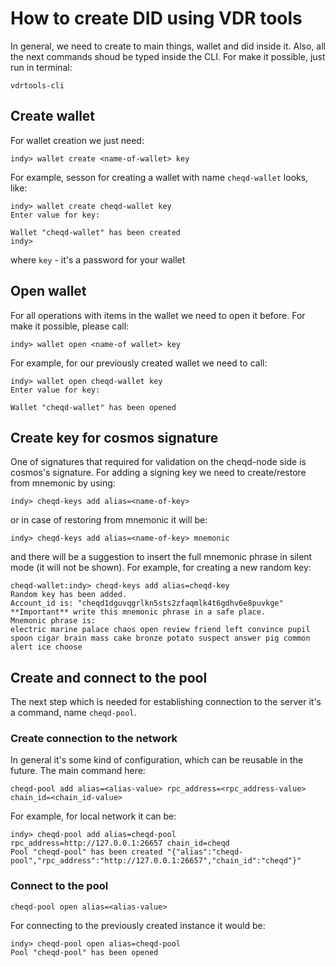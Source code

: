 # How to create DID using VDR tools
In general, we need to create to main things, wallet and did inside it.
Also, all the next commands shoud be typed inside the CLI. For make it possible, just run in terminal:
```
vdrtools-cli
```
## Create wallet
For wallet creation we just need:
```
indy> wallet create <name-of-wallet> key
```
For example, sesson for creating a wallet with name `cheqd-wallet` looks, like:
```
indy> wallet create cheqd-wallet key
Enter value for key:

Wallet "cheqd-wallet" has been created
indy>
```
where `key` - it's a password for your wallet

## Open wallet
For all operations with items in the wallet we need to open it before. For make it possible, please call:
```
indy> wallet open <name-of wallet> key
```
For example, for our previously created wallet we need to call:
```
indy> wallet open cheqd-wallet key
Enter value for key:

Wallet "cheqd-wallet" has been opened
```

## Create key for cosmos signature
One of signatures that required for validation on the cheqd-node side is cosmos's signature.
For adding a signing key we need to create/restore from mnemonic by using:
```
indy> cheqd-keys add alias=<name-of-key>
```
or in case of restoring from mnemonic it will be:
```
indy> cheqd-keys add alias=<name-of-key> mnemonic
```
and there will be a suggestion to insert the full mnemonic phrase in silent mode (it will not be shown).
For example, for creating a new random key:
```
cheqd-wallet:indy> cheqd-keys add alias=cheqd-key
Random key has been added.
Account_id is: "cheqd1dguvqgrlkn5sts2zfaqmlk4t6gdhv6e8puvkge"
**Important** write this mnemonic phrase in a safe place.
Mnemonic phrase is:
electric marine palace chaos open review friend left convince pupil spoon cigar brain mass cake bronze potato suspect answer pig common alert ice choose
```

## Create and connect to the pool
The next step which is needed for establishing connection to the server it's a command, name `cheqd-pool`.

### Create connection to the network
In general it's some kind of configuration, which can be reusable in the future. The main command here:
```
cheqd-pool add alias=<alias-value> rpc_address=<rpc_address-value> chain_id=<chain_id-value>
```
For example, for local network it can be:
```
indy> cheqd-pool add alias=cheqd-pool rpc_address=http://127.0.0.1:26657 chain_id=cheqd
Pool "cheqd-pool" has been created "{"alias":"cheqd-pool","rpc_address":"http://127.0.0.1:26657","chain_id":"cheqd"}"
```

### Connect to the pool
```
cheqd-pool open alias=<alias-value>
```
For connecting to the previously created instance it would be:
```
indy> cheqd-pool open alias=cheqd-pool
Pool "cheqd-pool" has been opened
```

